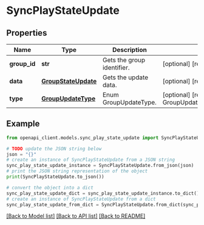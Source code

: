 # SyncPlayStateUpdate


## Properties

Name | Type | Description | Notes
------------ | ------------- | ------------- | -------------
**group_id** | **str** | Gets the group identifier. | [optional] [readonly] 
**data** | [**GroupStateUpdate**](GroupStateUpdate.md) | Gets the update data. | [optional] [readonly] 
**type** | [**GroupUpdateType**](GroupUpdateType.md) | Enum GroupUpdateType. | [optional] [readonly] [default to GroupUpdateType.STATEUPDATE]

## Example

```python
from openapi_client.models.sync_play_state_update import SyncPlayStateUpdate

# TODO update the JSON string below
json = "{}"
# create an instance of SyncPlayStateUpdate from a JSON string
sync_play_state_update_instance = SyncPlayStateUpdate.from_json(json)
# print the JSON string representation of the object
print(SyncPlayStateUpdate.to_json())

# convert the object into a dict
sync_play_state_update_dict = sync_play_state_update_instance.to_dict()
# create an instance of SyncPlayStateUpdate from a dict
sync_play_state_update_from_dict = SyncPlayStateUpdate.from_dict(sync_play_state_update_dict)
```
[[Back to Model list]](../README.md#documentation-for-models) [[Back to API list]](../README.md#documentation-for-api-endpoints) [[Back to README]](../README.md)


